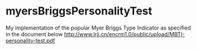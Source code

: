 # myersBriggsPersonalityTest
My implementation of the popular Myer Briggs Type Indicator as specified in the document below http://www.lrjj.cn/encrm1.0/public/upload/MBTI-personality-test.pdf
